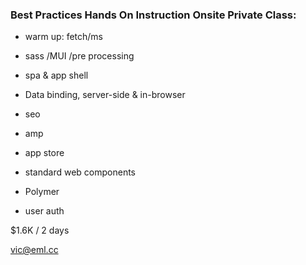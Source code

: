 
### Best Practices Hands On Instruction Onsite Private Class:

- warm up: fetch/ms
- sass /MUI /pre processing
- spa & app shell

- Data binding, server-side & in-browser
- seo
- amp 

- app store 
- standard web components
- Polymer
- user auth

$1.6K / 2 days 

vic@eml.cc